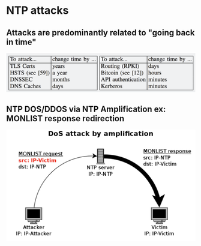 # NTP attacks

## Attacks are predominantly related to "going back in time"
![Alt text](ntp-1.png?raw=true "")

## NTP DOS/DDOS via NTP Amplification ex: MONLIST response redirection
![Alt text](ntp-dos-monlist.png?raw=true "")
